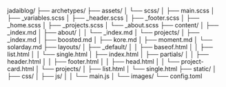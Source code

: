 jadaiblog/
├── archetypes/
├── assets/
│   └── scss/
│       ├── main.scss
│       ├── _variables.scss
│       ├── _header.scss
│       ├── _footer.scss
│       ├── _home.scss
│       ├── _projects.scss
│       └── _about.scss
├── content/
│   ├── _index.md
│   ├── about/
│   │   └── _index.md
│   └── projects/
│       ├── _index.md
│       ├── boosted.md
│       ├── kore.md
│       ├── moment.md
│       └── solarday.md
├── layouts/
│   ├── _default/
│   │   ├── baseof.html
│   │   ├── list.html
│   │   └── single.html
│   ├── index.html
│   ├── partials/
│   │   ├── header.html
│   │   ├── footer.html
│   │   ├── head.html
│   │   └── project-card.html
│   └── projects/
│       ├── list.html
│       └── single.html
├── static/
│   ├── css/
│   ├── js/
│   │   └── main.js
│   └── images/
└── config.toml